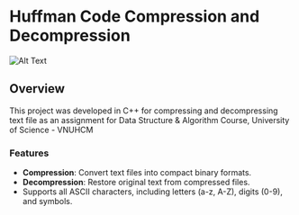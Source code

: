 # Huffman Code Compression and Decompression
![Alt Text](D:\images)

## Overview 
This project was developed in C++ for compressing and decompressing text file as an assignment for Data Structure & Algorithm Course, University of Science - VNUHCM

### Features
- **Compression**: Convert text files into compact binary formats.  
- **Decompression**: Restore original text from compressed files.  
- Supports all ASCII characters, including letters (a-z, A-Z), digits (0-9), and symbols.